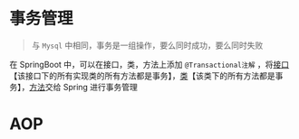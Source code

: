# 事务管理
>与 `Mysql` 中相同，事务是一组操作，要么同时成功，要么同时失败

在 SpringBoot 中，可以在接口，类，方法上添加 `@Transactional注解` ，将<u>接口</u>【该接口下的所有实现类的所有方法都是事务】，<u>类</u>【该类下的所有方法都是事务】，<u>方法</u>交给 Spring 进行事务管理




# AOP